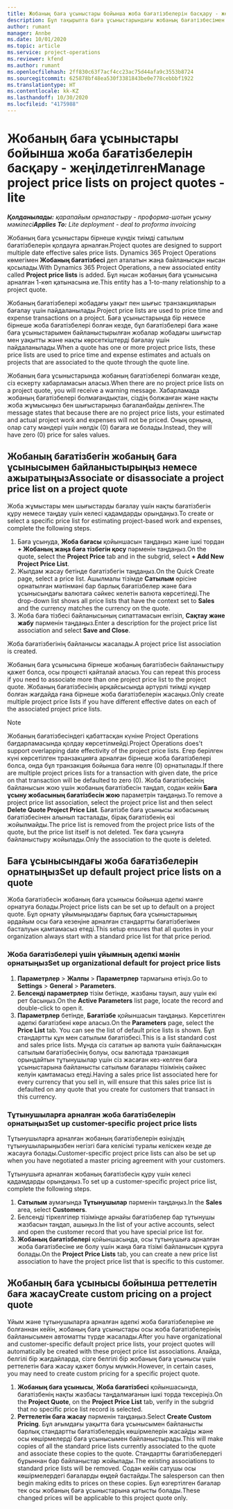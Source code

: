 ```yaml
---
title: Жобаның баға ұсыныстары бойынша жоба бағатізбелерін басқару - жеңілдетілген
description: Бұл тақырыпта баға ұсыныстарындағы жобаның бағатізбесімен жұмыс істеу туралы ақпарат берілген. (Sales)
author: rumant
manager: Annbe
ms.date: 10/01/2020
ms.topic: article
ms.service: project-operations
ms.reviewer: kfend
ms.author: rumant
ms.openlocfilehash: 2ff830c63f7acf4cc23ac75d44afa9c3553b8724
ms.sourcegitcommit: 625878bf48ea530f3381843be0e778cebbbf1922
ms.translationtype: HT
ms.contentlocale: kk-KZ
ms.lasthandoff: 10/30/2020
ms.locfileid: "4175988"
---
```

# <a name="manage-project-price-lists-on-project-quotes---lite"></a><span data-ttu-id="5a37c-104">Жобаның баға ұсыныстары бойынша жоба бағатізбелерін басқару - жеңілдетілген</span><span class="sxs-lookup"><span data-stu-id="5a37c-104">Manage project price lists on project quotes - lite</span></span>

<span data-ttu-id="5a37c-105">_**Қолданылады:** қарапайым орналастыру - проформа-шотын ұсыну мәмілесі_</span><span class="sxs-lookup"><span data-stu-id="5a37c-105">_**Applies To:** Lite deployment - deal to proforma invoicing_</span></span>

<span data-ttu-id="5a37c-106">Жобаның баға ұсыныстары бірнеше күндік тиімді сатылым бағатізбелерін қолдауға арналған.</span><span class="sxs-lookup"><span data-stu-id="5a37c-106">Project quotes are designed to support multiple date effective sales price lists.</span></span> <span data-ttu-id="5a37c-107">Dynamics 365 Project Operations көмегімен **Жобаның бағатізбесі** деп аталатын жаңа байланысқан нысан қосылады.</span><span class="sxs-lookup"><span data-stu-id="5a37c-107">With Dynamics 365 Project Operations, a new associated entity called **Project price lists** is added.</span></span> <span data-ttu-id="5a37c-108">Бұл нысан жобаның баға ұсынысына арналған 1-көп қатынасына ие.</span><span class="sxs-lookup"><span data-stu-id="5a37c-108">This entity has a 1-to-many relationship to a project quote.</span></span>

<span data-ttu-id="5a37c-109">Жобаның бағатізбелері жобадағы уақыт пен шығыс транзакцияларын бағалау үшін пайдаланылады.</span><span class="sxs-lookup"><span data-stu-id="5a37c-109">Project price lists are used to price time and expense transactions on a project.</span></span> <span data-ttu-id="5a37c-110">Баға ұсыныстарында бір немесе бірнеше жоба бағатізбелері болған кезде, бұл бағатізбелері баға және баға ұсыныстарымен байланыстырылған жобалар жобадағы шығыстар мен уақытты және нақты көрсеткіштерді бағалау үшін пайдаланылады.</span><span class="sxs-lookup"><span data-stu-id="5a37c-110">When a quote has one or more project price lists, these price lists are used to price time and expense estimates and actuals on projects that are associated to the quote through the quote line.</span></span>

<span data-ttu-id="5a37c-111">Жобаның баға ұсыныстарында жобаның бағатізбелері болмаған кезде, сіз ескерту хабарламасын аласыз.</span><span class="sxs-lookup"><span data-stu-id="5a37c-111">When there are no project price lists on a project quote, you will receive a warning message.</span></span> <span data-ttu-id="5a37c-112">Хабарламада жобаның бағатізбелері болмағандықтан, сіздің болжанған және нақты жоба жұмысыңыз бен шығыстарыңыз бағаланбайды делінген.</span><span class="sxs-lookup"><span data-stu-id="5a37c-112">The message states that because there are no project price lists, your estimated and actual project work and expenses will not be priced.</span></span> <span data-ttu-id="5a37c-113">Оның орнына, олар сату мәндері үшін нөлдік (0) бағаға ие болады.</span><span class="sxs-lookup"><span data-stu-id="5a37c-113">Instead, they will have zero (0) price for sales values.</span></span>

## <a name="associate-or-disassociate-a-project-price-list-on-a-project-quote"></a><span data-ttu-id="5a37c-114">Жобаның бағатізбегін жобаның баға ұсынысымен байланыстырыңыз немесе ажыратыңыз</span><span class="sxs-lookup"><span data-stu-id="5a37c-114">Associate or disassociate a project price list on a project quote</span></span>

<span data-ttu-id="5a37c-115">Жоба жұмыстары мен шығыстарды бағалау үшін нақты бағатізбегін құру немесе таңдау үшін келесі қадамдарды орындаңыз.</span><span class="sxs-lookup"><span data-stu-id="5a37c-115">To create or select a specific price list for estimating project-based work and expenses, complete the following steps.</span></span>

1. <span data-ttu-id="5a37c-116">Баға ұсынуда, **Жоба бағасы** қойыншасын таңдаңыз және ішкі тордан **+ Жобаның жаңа баға тізбегін қосу** пәрменін таңдаңыз.</span><span class="sxs-lookup"><span data-stu-id="5a37c-116">On the quote, select the **Project Price** tab and in the subgrid, select **+ Add New Project Price List**.</span></span>
2. <span data-ttu-id="5a37c-117">Жылдам жасау бетінде бағатізбегін таңдаңыз.</span><span class="sxs-lookup"><span data-stu-id="5a37c-117">On the Quick Create page, select a price list.</span></span> <span data-ttu-id="5a37c-118">Ашылмалы тізімде **Сатылым** өрісіне орнатылған мәтінмәні бар барлық бағатізбелер және баға ұсынысындағы валютаға сәйкес келетін валюта көрсетіледі.</span><span class="sxs-lookup"><span data-stu-id="5a37c-118">The drop-down list shows all price lists that have the context set to **Sales** and the currency matches the currency on the quote.</span></span>
4. <span data-ttu-id="5a37c-119">Жоба баға тізбесі байланысының сипаттамасын енгізіп, **Сақтау және жабу** пәрменін таңдаңыз.</span><span class="sxs-lookup"><span data-stu-id="5a37c-119">Enter a description for the project price list association and select **Save and Close**.</span></span>

<span data-ttu-id="5a37c-120">Жоба бағатізбегінің байланысы жасалады.</span><span class="sxs-lookup"><span data-stu-id="5a37c-120">A project price list association is created.</span></span>

<span data-ttu-id="5a37c-121">Жобаның баға ұсынысына бірнеше жобаның бағатізбесін байланыстыру қажет болса, осы процесті қайталай аласыз.</span><span class="sxs-lookup"><span data-stu-id="5a37c-121">You can repeat this process if you need to associate more than one project price list to the project quote.</span></span> <span data-ttu-id="5a37c-122">Жобаның бағатізбесінің әрқайсысында әртүрлі тиімді күндер болған жағдайда ғана бірнеше жоба бағатізбелерін жасаңыз.</span><span class="sxs-lookup"><span data-stu-id="5a37c-122">Only create multiple project price lists if you have different effective dates on each of the associated project price lists.</span></span>

> [!NOTE]
> <span data-ttu-id="5a37c-123">Жобаның бағатізбесіндегі қабаттасқан күніне Project Operations бағдарламасында қолдау көрсетілмейді.</span><span class="sxs-lookup"><span data-stu-id="5a37c-123">Project Operations does't support overlapping date effectivity of the project price lists.</span></span> <span data-ttu-id="5a37c-124">Егер берілген күні көрсетілген транзакцияға арналған бірнеше жоба бағатізбелері болса, онда бұл транзакция бойынша баға нөлге (0) орнатылады.</span><span class="sxs-lookup"><span data-stu-id="5a37c-124">If there are multiple project prices lists for a transaction with given date, the price on that transaction will be defaulted to zero (0).</span></span>
<span data-ttu-id="5a37c-125">Жоба бағатізбесінің байланысын жою үшін жобаның бағатізбесін таңдап, содан кейін **Баға ұсыну жобасының бағатізбесін жою** параметрін таңдаңыз.</span><span class="sxs-lookup"><span data-stu-id="5a37c-125">To remove a project price list association, select the project price list and then select **Delete Quote Project Price List**.</span></span> <span data-ttu-id="5a37c-126">Бағатізбе баға ұсынысы жобасының бағатізбесінен алынып тасталады, бірақ бағатізбенің өзі жойылмайды.</span><span class="sxs-lookup"><span data-stu-id="5a37c-126">The price list is removed from the project price lists of the quote, but the price list itself is not deleted.</span></span> <span data-ttu-id="5a37c-127">Тек баға ұсынуға байланыстыру жойылады.</span><span class="sxs-lookup"><span data-stu-id="5a37c-127">Only the association to the quote is deleted.</span></span>

## <a name="set-up-default-project-price-lists-on-a-quote"></a><span data-ttu-id="5a37c-128">Баға ұсынысындағы жоба бағатізбелерін орнатыңыз</span><span class="sxs-lookup"><span data-stu-id="5a37c-128">Set up default project price lists on a quote</span></span>

<span data-ttu-id="5a37c-129">Жоба бағатізбесін жобаның баға ұсынысы бойынша әдепкі мәнге орнатуға болады.</span><span class="sxs-lookup"><span data-stu-id="5a37c-129">Project price lists can be set up to default on a project quote.</span></span> <span data-ttu-id="5a37c-130">Бұл орнату ұйымыңыздағы барлық баға ұсыныстарының әрдайым осы баға кезеңіне арналған стандартты бағатізбегімен басталуын қамтамасыз етеді.</span><span class="sxs-lookup"><span data-stu-id="5a37c-130">This setup ensures that all quotes in your organization always start with a standard price list for that price period.</span></span>

### <a name="set-up-organizational-default-for-project-price-lists"></a><span data-ttu-id="5a37c-131">Жоба бағатізбелері үшін ұйымның әдепкі мәнін орнатыңыз</span><span class="sxs-lookup"><span data-stu-id="5a37c-131">Set up organizational default for project price lists</span></span>

1. <span data-ttu-id="5a37c-132">**Параметрлер** > **Жалпы** > **Параметрлер** тармағына өтіңіз.</span><span class="sxs-lookup"><span data-stu-id="5a37c-132">Go to **Settings** > **General** > **Parameters**.</span></span>
2. <span data-ttu-id="5a37c-133">**Белсенді параметрлер** тізім бетінде, жазбаны тауып, ашу үшін екі рет басыңыз.</span><span class="sxs-lookup"><span data-stu-id="5a37c-133">On the **Active Parameters** list page, locate the record and double-click to open it.</span></span> 
3. <span data-ttu-id="5a37c-134">**Параметрлер** бетінде, **Бағатізбе** қойыншасын таңдаңыз. Көрсетілген әдепкі бағатізбені көре аласыз.</span><span class="sxs-lookup"><span data-stu-id="5a37c-134">On the **Parameters** page, select the **Price List** tab. You can see the list of default price lists is shown.</span></span> <span data-ttu-id="5a37c-135">Бұл стандартты құн мен сатылым бағатізбесі.</span><span class="sxs-lookup"><span data-stu-id="5a37c-135">This is a list standard cost and sales price lists.</span></span> <span data-ttu-id="5a37c-136">Мұнда сіз сататын әр валюта үшін байланысқан сатылым бағатізбесінің болуы, осы валютада транзакция орындайтын тұтынушылар үшін сіз жасаған кез-келген баға ұсыныстарына байланысты сатылым бағалары тізімінің сәйкес келуін қамтамасыз етеді.</span><span class="sxs-lookup"><span data-stu-id="5a37c-136">Having a sales price list associated here for every currency that you sell in, will ensure that this sales price list is defaulted on any quote that you create for customers that transact in this currency.</span></span>

### <a name="set-up-customer-specific-project-price-lists"></a><span data-ttu-id="5a37c-137">Тұтынушыларға арналған жоба бағатізбелерін орнатыңыз</span><span class="sxs-lookup"><span data-stu-id="5a37c-137">Set up customer-specific project price lists</span></span>

<span data-ttu-id="5a37c-138">Тұтынушыларға арналған жобаның бағатізбелерін өзіңіздің тұтынушыларыңызбен негізгі баға келісімі туралы келіскен кезде де жасауға болады.</span><span class="sxs-lookup"><span data-stu-id="5a37c-138">Customer-specific project price lists can also be set up when you have negotiated a master pricing agreement with your customers.</span></span>

<span data-ttu-id="5a37c-139">Тұтынушыға арналған жобаның бағатізбесін құру үшін келесі қадамдарды орындаңыз.</span><span class="sxs-lookup"><span data-stu-id="5a37c-139">To set up a customer-specific project price list, complete the following steps.</span></span>

1. <span data-ttu-id="5a37c-140">**Сатылым** аумағында **Тұтынушылар** пәрменін таңдаңыз.</span><span class="sxs-lookup"><span data-stu-id="5a37c-140">In the **Sales** area, select **Customers**.</span></span>
2. <span data-ttu-id="5a37c-141">Белсенді тіркелгілер тізімінде арнайы бағатізбелер бар тұтынушы жазбасын таңдап, ашыңыз.</span><span class="sxs-lookup"><span data-stu-id="5a37c-141">In the list of your active accounts, select and open the customer record that you have special price list for.</span></span>
3. <span data-ttu-id="5a37c-142">**Жобаның бағатізбелері** қойыншасында, осы тұтынушыға арналған жоба бағатізбесіне ие болу үшін жаңа баға тізімі байланысын құруға болады.</span><span class="sxs-lookup"><span data-stu-id="5a37c-142">On the **Project Price Lists** tab, you can create a new price list association to have the project price list that is specific to this customer.</span></span>

## <a name="create-custom-pricing-on-a-project-quote"></a><span data-ttu-id="5a37c-143">Жобаның баға ұсынысы бойынша реттелетін баға жасау</span><span class="sxs-lookup"><span data-stu-id="5a37c-143">Create custom pricing on a project quote</span></span>

<span data-ttu-id="5a37c-144">Ұйым және тұтынушыларға арналған әдепкі жоба бағатізбелеріне ие болғаннан кейін, жобаның баға ұсыныстары осы жоба бағатізбелерінің байланысымен автоматты түрде жасалады.</span><span class="sxs-lookup"><span data-stu-id="5a37c-144">After you have organizational and customer-specific default project price lists, your project quotes will automatically be created with these project price list associations.</span></span> <span data-ttu-id="5a37c-145">Алайда, белгілі бір жағдайларда, сізге белгілі бір жобаның баға ұсынысы үшін реттелетін баға жасау қажет болуы мүмкін.</span><span class="sxs-lookup"><span data-stu-id="5a37c-145">However, in certain cases, you may need to create custom pricing for a specific project quote.</span></span> 

1. <span data-ttu-id="5a37c-146">**Жобаның баға ұсынысы**, **Жоба бағатізбесі** қойыншасында, бағатізбенің нақты жазбасы таңдалмағанын ішкі торда тексеріңіз.</span><span class="sxs-lookup"><span data-stu-id="5a37c-146">On the **Project Quote**, on the **Project Price List** tab, verify in the subgrid that no specific price list record is selected.</span></span>
2. <span data-ttu-id="5a37c-147">**Реттелетін баға жасау** пәрменін таңдаңыз.</span><span class="sxs-lookup"><span data-stu-id="5a37c-147">Select **Create Custom Pricing**.</span></span> <span data-ttu-id="5a37c-148">Бұл ағымдағы уақытта баға ұсынысымен байланысты барлық стандартты бағатізбелердің көшірмелерін жасайды және осы көшірмелерді баға ұсынысымен байланыстырады.</span><span class="sxs-lookup"><span data-stu-id="5a37c-148">This will make copies of all the standard price lists currently associated to the quote and associate these copies to the quote.</span></span> <span data-ttu-id="5a37c-149">Стандартты бағатізбелердегі бұрыннан бар байланыстар жойылады.</span><span class="sxs-lookup"><span data-stu-id="5a37c-149">The existing associations to standard price lists will be removed.</span></span> <span data-ttu-id="5a37c-150">Содан кейін сатушы осы көшірмелердегі бағаларды өңдей бастайды.</span><span class="sxs-lookup"><span data-stu-id="5a37c-150">The salesperson can then begin making edits to prices on these copies.</span></span> <span data-ttu-id="5a37c-151">Бұл өзгертілген бағалар тек осы жобаның баға ұсыныстарына қатысты болады.</span><span class="sxs-lookup"><span data-stu-id="5a37c-151">These changed prices will be applicable to this project quote only.</span></span>
